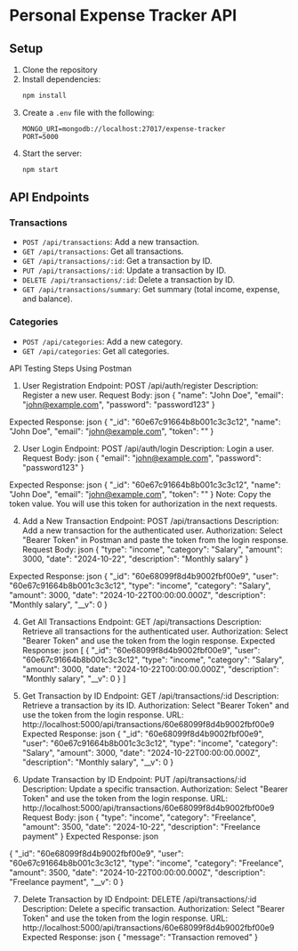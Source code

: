 # Personal Expense Tracker API

## Setup

1. Clone the repository
2. Install dependencies:
    ```bash
    npm install
    ```
3. Create a `.env` file with the following:
    ```
    MONGO_URI=mongodb://localhost:27017/expense-tracker
    PORT=5000
    ```
4. Start the server:
    ```bash
    npm start
    ```

## API Endpoints

### Transactions
- `POST /api/transactions`: Add a new transaction.
- `GET /api/transactions`: Get all transactions.
- `GET /api/transactions/:id`: Get a transaction by ID.
- `PUT /api/transactions/:id`: Update a transaction by ID.
- `DELETE /api/transactions/:id`: Delete a transaction by ID.
- `GET /api/transactions/summary`: Get summary (total income, expense, and balance).

### Categories
- `POST /api/categories`: Add a new category.
- `GET /api/categories`: Get all categories.

API Testing Steps Using Postman

1. User Registration
Endpoint: POST /api/auth/register
Description: Register a new user.
Request Body:
json
{
  "name": "John Doe",
  "email": "john@example.com",
  "password": "password123"
}

Expected Response:
json
{
  "_id": "60e67c91664b8b001c3c3c12",
  "name": "John Doe",
  "email": "john@example.com",
  "token": "<JWT token>"
}

2. User Login
Endpoint: POST /api/auth/login
Description: Login a user.
Request Body:
json
{
  "email": "john@example.com",
  "password": "password123"
}

Expected Response:
json
{
  "_id": "60e67c91664b8b001c3c3c12",
  "name": "John Doe",
  "email": "john@example.com",
  "token": "<JWT token>"
}
Note: Copy the token value. You will use this token for authorization in the next requests.

4. Add a New Transaction
Endpoint: POST /api/transactions
Description: Add a new transaction for the authenticated user.
Authorization: Select "Bearer Token" in Postman and paste the token from the login response.
Request Body:
json
{
  "type": "income",
  "category": "Salary",
  "amount": 3000,
  "date": "2024-10-22",
  "description": "Monthly salary"
}

Expected Response:
json
{
  "_id": "60e68099f8d4b9002fbf00e9",
  "user": "60e67c91664b8b001c3c3c12",
  "type": "income",
  "category": "Salary",
  "amount": 3000,
  "date": "2024-10-22T00:00:00.000Z",
  "description": "Monthly salary",
  "__v": 0
}

4. Get All Transactions
Endpoint: GET /api/transactions
Description: Retrieve all transactions for the authenticated user.
Authorization: Select "Bearer Token" and use the token from the login response.
Expected Response:
json
[
  {
    "_id": "60e68099f8d4b9002fbf00e9",
    "user": "60e67c91664b8b001c3c3c12",
    "type": "income",
    "category": "Salary",
    "amount": 3000,
    "date": "2024-10-22T00:00:00.000Z",
    "description": "Monthly salary",
    "__v": 0
  }
]

5. Get Transaction by ID
Endpoint: GET /api/transactions/:id
Description: Retrieve a transaction by its ID.
Authorization: Select "Bearer Token" and use the token from the login response.
URL: http://localhost:5000/api/transactions/60e68099f8d4b9002fbf00e9
Expected Response:
json
{
  "_id": "60e68099f8d4b9002fbf00e9",
  "user": "60e67c91664b8b001c3c3c12",
  "type": "income",
  "category": "Salary",
  "amount": 3000,
  "date": "2024-10-22T00:00:00.000Z",
  "description": "Monthly salary",
  "__v": 0
}

6. Update Transaction by ID
Endpoint: PUT /api/transactions/:id
Description: Update a specific transaction.
Authorization: Select "Bearer Token" and use the token from the login response.
URL: http://localhost:5000/api/transactions/60e68099f8d4b9002fbf00e9
Request Body:
json
{
  "type": "income",
  "category": "Freelance",
  "amount": 3500,
  "date": "2024-10-22",
  "description": "Freelance payment"
}
Expected Response:
json

{
  "_id": "60e68099f8d4b9002fbf00e9",
  "user": "60e67c91664b8b001c3c3c12",
  "type": "income",
  "category": "Freelance",
  "amount": 3500,
  "date": "2024-10-22T00:00:00.000Z",
  "description": "Freelance payment",
  "__v": 0
}

7. Delete Transaction by ID
Endpoint: DELETE /api/transactions/:id
Description: Delete a specific transaction.
Authorization: Select "Bearer Token" and use the token from the login response.
URL: http://localhost:5000/api/transactions/60e68099f8d4b9002fbf00e9
Expected Response:
json
{
  "message": "Transaction removed"
}

